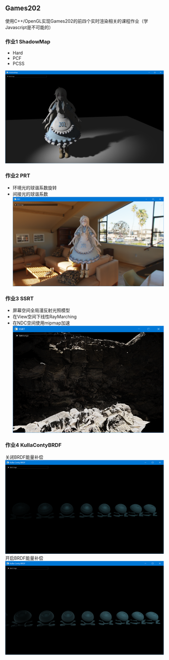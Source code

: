 ## Games202
使用C++/OpenGL实现Games202的前四个实时渲染相关的课程作业（学Javascript是不可能的）

### 作业1 ShadowMap
* Hard
* PCF
* PCSS

![](screenshot/1-ShadowMap_PCSS.png)

### 作业2 PRT
* 环境光的球谐系数旋转
* 间接光的球谐系数
![](screenshot/2-PRT.png)

### 作业3 SSRT
* 屏幕空间全局漫反射光照模型 
* 在View空间下线性RayMarching 
* 在NDC空间使用mipmap加速
![](screenshot/3-SSRT.png)

### 作业4 KullaContyBRDF
关闭BRDF能量补偿
![](screenshot/4-KullaContyBRDF_OFF.png)
开启BRDF能量补偿
![](screenshot/4-KullaContyBRDF_ON.png)